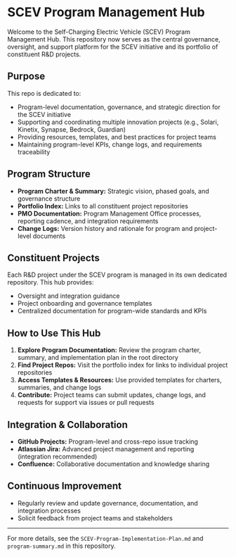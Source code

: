 # SCEV Program Management Hub

Welcome to the Self-Charging Electric Vehicle (SCEV) Program Management Hub. This repository now serves as the central governance, oversight, and support platform for the SCEV initiative and its portfolio of constituent R&D projects.

## Purpose
This repo is dedicated to:
- Program-level documentation, governance, and strategic direction for the SCEV initiative
- Supporting and coordinating multiple innovation projects (e.g., Solari, Kinetix, Synapse, Bedrock, Guardian)
- Providing resources, templates, and best practices for project teams
- Maintaining program-level KPIs, change logs, and requirements traceability

## Program Structure
- **Program Charter & Summary:** Strategic vision, phased goals, and governance structure
- **Portfolio Index:** Links to all constituent project repositories
- **PMO Documentation:** Program Management Office processes, reporting cadence, and integration requirements
- **Change Logs:** Version history and rationale for program and project-level documents

## Constituent Projects
Each R&D project under the SCEV program is managed in its own dedicated repository. This hub provides:
- Oversight and integration guidance
- Project onboarding and governance templates
- Centralized documentation for program-wide standards and KPIs

## How to Use This Hub
1. **Explore Program Documentation:** Review the program charter, summary, and implementation plan in the root directory
2. **Find Project Repos:** Visit the portfolio index for links to individual project repositories
3. **Access Templates & Resources:** Use provided templates for charters, summaries, and change logs
4. **Contribute:** Project teams can submit updates, change logs, and requests for support via issues or pull requests

## Integration & Collaboration
- **GitHub Projects:** Program-level and cross-repo issue tracking
- **Atlassian Jira:** Advanced project management and reporting (integration recommended)
- **Confluence:** Collaborative documentation and knowledge sharing

## Continuous Improvement
- Regularly review and update governance, documentation, and integration processes
- Solicit feedback from project teams and stakeholders

---

For more details, see the `SCEV-Program-Implementation-Plan.md` and `program-summary.md` in this repository.
